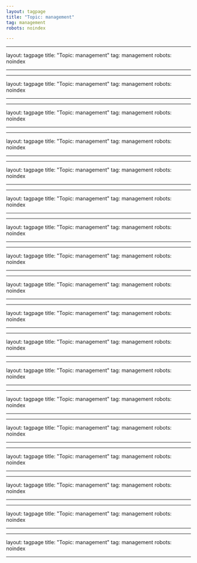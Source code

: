 ```yaml
---
layout: tagpage
title: "Topic: management"
tag: management
robots: noindex

---
```

---
layout: tagpage
title: "Topic: management"
tag: management
robots: noindex

---
---
layout: tagpage
title: "Topic: management"
tag: management
robots: noindex

---
---
layout: tagpage
title: "Topic: management"
tag: management
robots: noindex

---
---
layout: tagpage
title: "Topic: management"
tag: management
robots: noindex

---
---
layout: tagpage
title: "Topic: management"
tag: management
robots: noindex

---
---
layout: tagpage
title: "Topic: management"
tag: management
robots: noindex

---
---
layout: tagpage
title: "Topic: management"
tag: management
robots: noindex

---
---
layout: tagpage
title: "Topic: management"
tag: management
robots: noindex

---
---
layout: tagpage
title: "Topic: management"
tag: management
robots: noindex

---
---
layout: tagpage
title: "Topic: management"
tag: management
robots: noindex

---
---
layout: tagpage
title: "Topic: management"
tag: management
robots: noindex

---
---
layout: tagpage
title: "Topic: management"
tag: management
robots: noindex

---
---
layout: tagpage
title: "Topic: management"
tag: management
robots: noindex

---
---
layout: tagpage
title: "Topic: management"
tag: management
robots: noindex

---
---
layout: tagpage
title: "Topic: management"
tag: management
robots: noindex

---
---
layout: tagpage
title: "Topic: management"
tag: management
robots: noindex

---
---
layout: tagpage
title: "Topic: management"
tag: management
robots: noindex

---
---
layout: tagpage
title: "Topic: management"
tag: management
robots: noindex

---
